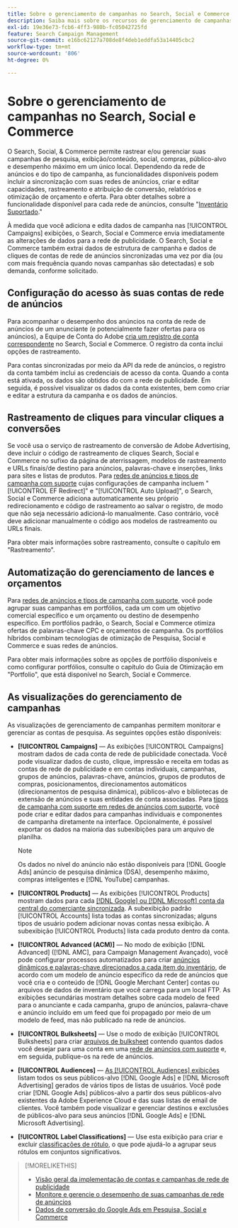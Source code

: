 ```yaml
---
title: Sobre o gerenciamento de campanhas no Search, Social e Commerce
description: Saiba mais sobre os recursos de gerenciamento de campanhas em Pesquisa, Social e Commerce.
exl-id: 19e36e73-fcb6-4ff3-980b-fc05042725fd
feature: Search Campaign Management
source-git-commit: e16bc62127a708de8f4deb1eddfa53a14405cbc2
workflow-type: tm+mt
source-wordcount: '806'
ht-degree: 0%

---
```


# Sobre o gerenciamento de campanhas no Search, Social e Commerce

O Search, Social, &amp; Commerce permite rastrear e/ou gerenciar suas campanhas de pesquisa, exibição/conteúdo, social, compras, público-alvo e desempenho máximo em um único local. Dependendo da rede de anúncios e do tipo de campanha, as funcionalidades disponíveis podem incluir a sincronização com suas redes de anúncios, criar e editar capacidades, rastreamento e atribuição de conversão, relatórios e otimização de orçamento e oferta. Para obter detalhes sobre a funcionalidade disponível para cada rede de anúncios, consulte &quot;[Inventário Suportado](/help/search-social-commerce/introduction/supported-inventory.md).&quot;

À medida que você adiciona e edita dados de campanha nas [!UICONTROL Campaigns] exibições, o Search, Social e Commerce envia imediatamente as alterações de dados para a rede de publicidade. O Search, Social e Commerce também extrai dados de estrutura de campanha e dados de cliques de contas de rede de anúncios sincronizadas uma vez por dia (ou com mais frequência quando novas campanhas são detectadas) e sob demanda, conforme solicitado.

## Configuração do acesso às suas contas de rede de anúncios

Para acompanhar o desempenho dos anúncios na conta de rede de anúncios de um anunciante (e potencialmente fazer ofertas para os anúncios), a Equipe de Conta do Adobe [cria um registro de conta correspondente](/help/search-social-commerce/campaign-management/accounts/ad-network-account-manage.md) no Search, Social e Commerce. O registro da conta inclui opções de rastreamento.

Para contas sincronizadas por meio da API da rede de anúncios, o registro da conta também inclui as credenciais de acesso da conta. Quando a conta está ativada, os dados são obtidos do com a rede de publicidade. Em seguida, é possível visualizar os dados da conta existentes, bem como criar e editar a estrutura da campanha e os dados de anúncios.

## Rastreamento de cliques para vincular cliques a conversões

Se você usa o serviço de rastreamento de conversão de Adobe Advertising, deve incluir o código de rastreamento de cliques Search, Social e Commerce no sufixo da página de aterrissagem, modelos de rastreamento e URLs finais/de destino para anúncios, palavras-chave e inserções, links para sites e listas de produtos. Para [redes de anúncios e tipos de campanha com suporte](/help/search-social-commerce/introduction/supported-inventory.md) cujas configurações de campanha incluem &quot;[!UICONTROL EF Redirect]&quot; e &quot;[!UICONTROL Auto Upload]&quot;, o Search, Social e Commerce adiciona automaticamente seu próprio redirecionamento e código de rastreamento ao salvar o registro, de modo que não seja necessário adicioná-lo manualmente. Caso contrário, você deve adicionar manualmente o código aos modelos de rastreamento ou URLs finais.

Para obter mais informações sobre rastreamento, consulte o capítulo em &quot;Rastreamento&quot;.

## Automatização do gerenciamento de lances e orçamentos

Para [redes de anúncios e tipos de campanha com suporte](/help/search-social-commerce/introduction/supported-inventory.md), você pode agrupar suas campanhas em portfólios, cada um com um objetivo comercial específico e um orçamento ou destino de desempenho específico. Em portfólios padrão, o Search, Social e Commerce otimiza ofertas de palavras-chave CPC e orçamentos de campanha. Os portfólios híbridos combinam tecnologias de otimização de Pesquisa, Social e Commerce e suas redes de anúncios.

Para obter mais informações sobre as opções de portfólio disponíveis e como configurar portfólios, consulte o capítulo do Guia de Otimização em &quot;Portfolio&quot;, que está disponível no Search, Social e Commerce.<!-- verify convention for referencing Optimization Guide here -->

## As visualizações do gerenciamento de campanhas

As visualizações de gerenciamento de campanhas permitem monitorar e gerenciar as contas de pesquisa. As seguintes opções estão disponíveis:

* **[!UICONTROL Campaigns]** — As exibições [!UICONTROL Campaigns] mostram dados de cada conta de rede de publicidade conectada. Você pode visualizar dados de custo, clique, impressão e receita em todas as contas de rede de publicidade e em contas individuais, campanhas, grupos de anúncios, palavras-chave, anúncios, grupos de produtos de compras, posicionamentos, direcionamentos automáticos (direcionamentos de pesquisa dinâmica), públicos-alvo e bibliotecas de extensão de anúncios e suas entidades de conta associadas. Para [tipos de campanha com suporte em redes de anúncios com suporte](/help/search-social-commerce/introduction/supported-inventory.md), você pode criar e editar dados para campanhas individuais e componentes de campanha diretamente na interface. Opcionalmente, é possível exportar os dados na maioria das subexibições para um arquivo de planilha.

  >[!NOTE]
  >
  >Os dados no nível do anúncio não estão disponíveis para [!DNL Google Ads] anúncio de pesquisa dinâmica (DSA), desempenho máximo, compras inteligentes e [!DNL YouTube] campanhas.

* **[!UICONTROL Products]** — As exibições [!UICONTROL Products] mostram dados para cada [[!DNL Google] ou [!DNL Microsoft] conta da central do comerciante sincronizada](/help/search-social-commerce/campaign-management/accounts/merchant-account-manage.md). A subexibição padrão [!UICONTROL Accounts] lista todas as contas sincronizadas; alguns tipos de usuário podem adicionar novas contas nessa exibição. A subexibição [!UICONTROL Products] lista cada produto dentro da conta.

* **[!UICONTROL Advanced (ACM)]** — No modo de exibição [!DNL Advanced] ([!DNL AMC], para Campaign Management Avançado), você pode configurar processos automatizados para criar [anúncios dinâmicos e palavras-chave direcionados a cada item do inventário](/help/search-social-commerce/campaign-management/inventory-feeds/inventory-feeds-about.md), de acordo com um modelo de anúncio específico da rede de anúncios que você cria e o conteúdo de [!DNL Google Merchant Center] contas ou arquivos de dados de inventário que você carrega para um local FTP. As exibições secundárias mostram detalhes sobre cada modelo de feed para o anunciante e cada campanha, grupo de anúncios, palavra-chave e anúncio incluído em um feed que foi propagado por meio de um modelo de feed, mas não publicado na rede de anúncios.

* **[!UICONTROL Bulksheets]** — Use o modo de exibição [!UICONTROL Bulksheets] para criar [arquivos de bulksheet](/help/search-social-commerce/campaign-management/bulksheets/bulksheet-about.md) contendo quantos dados você desejar para uma conta em uma [rede de anúncios com suporte](/help/search-social-commerce/introduction/supported-inventory.md) e, em seguida, publique-os na rede de anúncios.

* **[!UICONTROL Audiences]** — [As [!UICONTROL Audiences] exibições](/help/search-social-commerce/campaign-management/campaigns/audience-about.md) listam todos os seus públicos-alvo [!DNL Google Ads] e [!DNL Microsoft Advertising] gerados de vários tipos de listas de usuários. Você pode criar [!DNL Google Ads] públicos-alvo a partir dos seus públicos-alvo existentes da Adobe Experience Cloud e das suas listas de email de clientes. Você também pode visualizar e gerenciar destinos e exclusões de públicos-alvo para seus anúncios [!DNL Google Ads] e [!DNL Microsoft Advertising].

* **[!UICONTROL Label Classifications]** — Use esta exibição para criar e excluir [classificações de rótulo](/help/search-social-commerce/campaign-management/label-classifications/classification-about.md), o que pode ajudá-lo a agrupar seus rótulos em conjuntos significativos.

>[!MORELIKETHIS]
>
>* [Visão geral da implementação de contas e campanhas de rede de publicidade](campaign-implemention-overview.md)
>* [Monitore e gerencie o desempenho de suas campanhas de rede de anúncios](monitor-performance-campaigns.md)
>* [Dados de conversão do Google Ads em Pesquisa, Social e Commerce](google-conversion-data.md)
